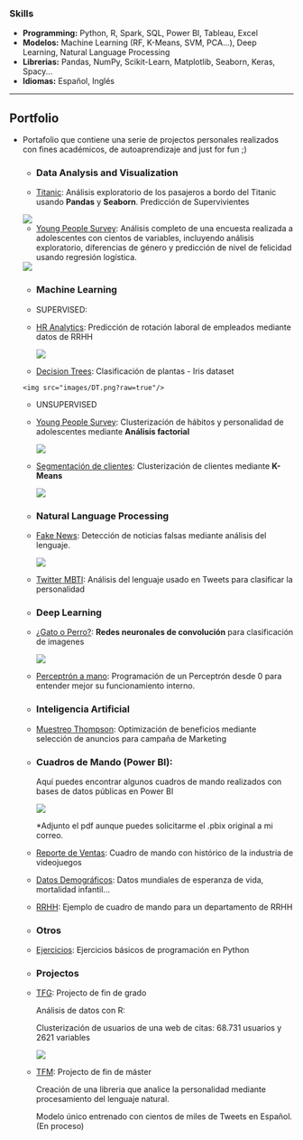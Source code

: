  ### Skills

- **Programming:** Python, R, Spark, SQL, Power BI, Tableau, Excel
- **Modelos:** Machine Learning (RF, K-Means, SVM, PCA...), Deep Learning, Natural Language Processing
- **Librerias:** Pandas, NumPy, Scikit-Learn, Matplotlib, Seaborn, Keras, Spacy...
- **Idiomas:** Español, Inglés

---

  ##                       Portfolio

  - Portafolio que contiene una serie de projectos personales realizados con fines académicos, de autoaprendizaje and just for fun ;) 

    - ### Data Analysis and Visualization

     - [Titanic](https://nbviewer.jupyter.org/github/Aibloy/Portafolio/blob/master/Titanic.ipynb): Análisis exploratorio de los pasajeros a bordo del Titanic usando **Pandas** y **Seaborn**. Predicción de Supervivientes 

      <img src="images/titanic.png?raw=true"/>
  
     - [Young People Survey](https://nbviewer.jupyter.org/github/Aibloy/Portafolio/blob/master/Young%20People%20Survey%20-%20diferencias%20g%C3%A9nero%20.ipynb):  Análisis completo de una encuesta realizada a adolescentes con cientos de variables, incluyendo análisis exploratorio, diferencias de género y predicción de nivel de felicidad usando regresión logística. 
  
      <img src="images/young_people_diferencias.png?raw=true"/>
  
      
  
    - ### Machine Learning
  
     - SUPERVISED: 
      - [HR Analytics](https://nbviewer.jupyter.org/github/Aibloy/Portafolio/blob/master/HR%20ANALYTICS%20.ipynb): Predicción de rotación laboral de empleados mediante datos de RRHH
        
        <img src="images/rrhh.PNG?raw=true"/>
        
       - [Decision Trees](https://nbviewer.jupyter.org/github/Aibloy/Portafolio/blob/master/Iris.ipynb): Clasificación de plantas - Iris dataset
        
        <img src="images/DT.png?raw=true"/>
        
    - UNSUPERVISED
     - [Young People Survey](https://nbviewer.jupyter.org/github/Aibloy/Portafolio/blob/master/Young%20People%20Survey%20-%20An%C3%A1lisis%20Factorial%20.ipynb):  Clusterización  de hábitos y personalidad de adolescentes mediante **Análisis factorial**
      
          <img src="images/AF.PNG?raw=true"/>
      
     - [Segmentación de clientes](https://nbviewer.jupyter.org/github/Aibloy/Portafolio/blob/master/Segmentaci%C3%B3n%20de%20compradores.ipynb): Clusterización de clientes mediante **K-Means**
      
          <img src="images/KM.png?raw=true"/>

    - ### Natural Language Processing

     - [Fake News](https://nbviewer.jupyter.org/github/Aibloy/Portafolio/blob/master/Fake%20News.ipynb): Detección de noticias falsas mediante análisis del lenguaje. 

        <img src="images/FN.PNG?raw=true"/>

     - [Twitter MBTI](Link): Análisis del lenguaje usado en Tweets para clasificar la personalidad 

    - ### Deep Learning

     - [¿Gato o Perro?](https://nbviewer.jupyter.org/github/Aibloy/Portafolio/blob/master/Gato%20o%20Perro.ipynb): **Redes neuronales de convolución** para clasificación de imagenes

        <img src="images/CN.png?raw=true"/>

     - [Perceptrón a mano](https://nbviewer.jupyter.org/github/Aibloy/Portafolio/blob/master/Perceptr%C3%B3n%20from%20scratch.ipynb): Programación de un Perceptrón desde 0 para entender mejor su funcionamiento interno. 

    - ### Inteligencia Artificial

     - [Muestreo Thompson](https://nbviewer.jupyter.org/github/Aibloy/Portafolio/blob/master/Muestreo%20Thompson.ipynb): Optimización de beneficios mediante selección de anuncios para campaña de Marketing 
  
    - ### Cuadros de Mando (Power BI): 

      Aquí puedes encontrar algunos cuadros de mando realizados con bases de datos públicas en Power BI

      <img src="images/powerbi.PNG?raw=true"/>

      *Adjunto el pdf aunque puedes solicitarme el .pbix original a mi correo.

     - [Reporte de Ventas](https://github.com/Aibloy/Portafolio/blob/master/Dashboard%20Ventas.pdf): Cuadro de mando con histórico de la industria de videojuegos 
      - [Datos Demográficos](https://github.com/Aibloy/Portafolio/blob/master/Dashboard%20Demogr%C3%A1fico.pdf): Datos mundiales de esperanza de vida, mortalidad infantil...
      - [RRHH](https://github.com/Aibloy/Portafolio/blob/master/Dashboard%20rrhh.pdf): Ejemplo de cuadro de mando para un departamento de RRHH

    - ### Otros

     - [Ejercicios](https://nbviewer.jupyter.org/github/Aibloy/Portafolio/blob/master/Ejercicios%20de%20Python.ipynb): Ejercicios básicos de programación en Python 

    - ### Projectos

     - [TFG](https://github.com/Aibloy/Portafolio/blob/master/TFG%20-%20An%C3%A1lisis%20de%20datos%20con%20R.pdf): Projecto de fin de grado

        Análisis de datos con R: 

        Clusterización de usuarios de una web de citas:  68.731 usuarios y 2621 variables 

        <img src="images/TFG.PNG?raw=true"/>

        
  
      - [TFM](Link): Projecto de fin de máster
  
        Creación de una libreria que analice la personalidad mediante procesamiento del lenguaje natural. 
  
        Modelo único entrenado con cientos de miles de Tweets en Español.    (En proceso)
      
        


